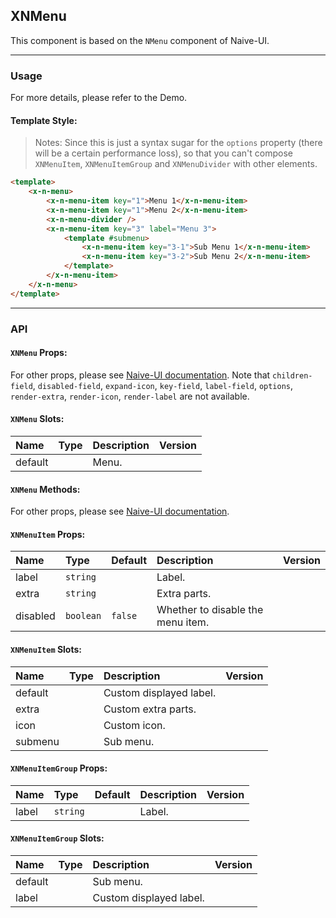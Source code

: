 ﻿## XNMenu

This component is based on the `NMenu` component of Naive-UI.

---

### Usage

For more details, please refer to the Demo.

#### Template Style:

> Notes: Since this is just a syntax sugar for the `options` property (there will be a certain performance loss), so that you can't compose `XNMenuItem`, `XNMenuItemGroup` and `XNMenuDivider` with other elements.

```html
<template>
    <x-n-menu>
        <x-n-menu-item key="1">Menu 1</x-n-menu-item>
        <x-n-menu-item key="1">Menu 2</x-n-menu-item>
        <x-n-menu-divider />
        <x-n-menu-item key="3" label="Menu 3">
            <template #submenu>
                <x-n-menu-item key="3-1">Sub Menu 1</x-n-menu-item>
                <x-n-menu-item key="3-2">Sub Menu 2</x-n-menu-item>
            </template>
        </x-n-menu-item>
    </x-n-menu>
</template>
```

---

### API

#### `XNMenu` Props:

For other props, please see [Naive-UI documentation](https://www.naiveui.com/en-US/os-theme/components/menu#Menu-Props). Note that `children-field`, `disabled-field`, `expand-icon`, `key-field`, `label-field`, `options`, `render-extra`, `render-icon`, `render-label` are not available.

#### `XNMenu` Slots:

| Name    | Type | Description | Version |
| :------ | :--- | :---------- | :------ |
| default |      | Menu.       |         |

#### `XNMenu` Methods:

For other props, please see [Naive-UI documentation](https://www.naiveui.com/en-US/os-theme/components/menu#Menu-Methods).

#### `XNMenuItem` Props:

| Name     | Type      | Default | Description                       | Version |
| :------- | :-------- | :------ | :-------------------------------- | :------ |
| label    | `string`  |         | Label.                            |         |
| extra    | `string`  |         | Extra parts.                      |         |
| disabled | `boolean` | `false` | Whether to disable the menu item. |         |

#### `XNMenuItem` Slots:

| Name    | Type | Description             | Version |
| :------ | :--- | :---------------------- | :------ |
| default |      | Custom displayed label. |         |
| extra   |      | Custom extra parts.     |         |
| icon    |      | Custom icon.            |         |
| submenu |      | Sub menu.               |         |

#### `XNMenuItemGroup` Props:

| Name  | Type     | Default | Description | Version |
| :---- | :------- | :------ | :---------- | :------ |
| label | `string` |         | Label.      |         |

#### `XNMenuItemGroup` Slots:

| Name    | Type | Description             | Version |
| :------ | :--- | :---------------------- | :------ |
| default |      | Sub menu.               |         |
| label   |      | Custom displayed label. |         |
